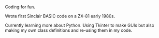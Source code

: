 Coding for fun.

Wrote first Sinclair BASIC code on a ZX-81 early 1980s.

Currently learning more about Python. Using Tkinter to make GUIs but also making my own class definitions and re-using them in my code.

<!---
oonap0oo/oonap0oo is a ✨ special ✨ repository because its `README.md` (this file) appears on your GitHub profile.
You can click the Preview link to take a look at your changes.
--->
